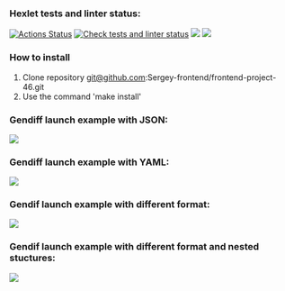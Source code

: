 ### Hexlet tests and linter status:
[![Actions Status](https://github.com/Sergey-frontend/frontend-project-46/workflows/hexlet-check/badge.svg)](https://github.com/Sergey-frontend/frontend-project-46/actions)
[![Check tests and linter status](https://github.com/Sergey-frontend/frontend-project-46/actions/workflows/node.yml/badge.svg)](https://github.com/Sergey-frontend/frontend-project-46/actions/workflows/node.yml)
<a href="https://codeclimate.com/github/Sergey-frontend/frontend-project-46/maintainability"><img src="https://api.codeclimate.com/v1/badges/0e505028450adff7c00f/maintainability" /></a>
<a href="https://codeclimate.com/github/Sergey-frontend/frontend-project-46/test_coverage"><img src="https://api.codeclimate.com/v1/badges/0e505028450adff7c00f/test_coverage" /></a>
### How to install
  1. Clone repository git@github.com:Sergey-frontend/frontend-project-46.git
  2. Use the command 'make install'

### Gendiff launch example with JSON:
<a href="https://asciinema.org/a/yFdDmqnxDarDI6iVDft3rEOJk" target="_blank"><img src="https://asciinema.org/a/yFdDmqnxDarDI6iVDft3rEOJk.svg" /></a>

### Gendiff launch example with YAML:
<a href="https://asciinema.org/a/WGgENJ4pYs8c6NBfKgqDMioxW" target="_blank"><img src="https://asciinema.org/a/WGgENJ4pYs8c6NBfKgqDMioxW.svg" /></a>

### Gendif launch example with different format:
<a href="https://asciinema.org/a/cRbYiIq4S4yfsA1b1jLZpLfng" target="_blank"><img src="https://asciinema.org/a/cRbYiIq4S4yfsA1b1jLZpLfng.svg" /></a>

### Gendif launch example with different format and nested stuctures:
<a href="https://asciinema.org/a/PmNn84Ko53EkQ9JiRCs3yxhKA" target="_blank"><img src="https://asciinema.org/a/PmNn84Ko53EkQ9JiRCs3yxhKA.svg" /></a>
